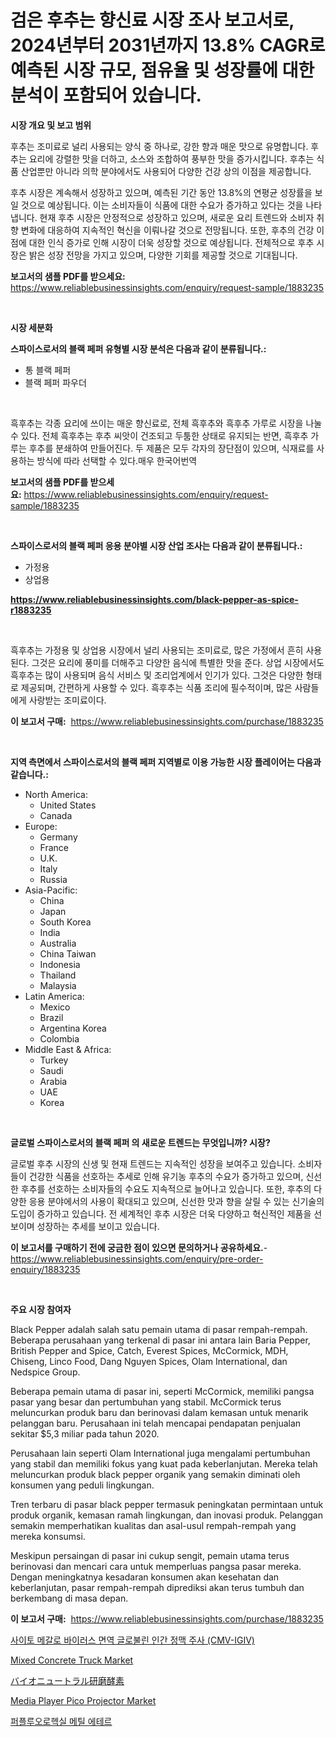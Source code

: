 <p><h1>검은 후추는 향신료 시장 조사 보고서로, 2024년부터 2031년까지 13.8% CAGR로 예측된 시장 규모, 점유율 및 성장률에 대한 분석이 포함되어 있습니다.</h1></p><p><strong>시장 개요 및 보고 범위</strong></p>
<p><p>후추는 조미료로 널리 사용되는 양식 중 하나로, 강한 향과 매운 맛으로 유명합니다. 후추는 요리에 강렬한 맛을 더하고, 소스와 조합하여 풍부한 맛을 증가시킵니다. 후추는 식품 산업뿐만 아니라 의학 분야에서도 사용되어 다양한 건강 상의 이점을 제공합니다.</p><p>후추 시장은 계속해서 성장하고 있으며, 예측된 기간 동안 13.8%의 연평균 성장률을 보일 것으로 예상됩니다. 이는 소비자들이 식품에 대한 수요가 증가하고 있다는 것을 나타냅니다. 현재 후추 시장은 안정적으로 성장하고 있으며, 새로운 요리 트렌드와 소비자 취향 변화에 대응하여 지속적인 혁신을 이뤄나갈 것으로 전망됩니다. 또한, 후추의 건강 이점에 대한 인식 증가로 인해 시장이 더욱 성장할 것으로 예상됩니다. 전체적으로 후추 시장은 밝은 성장 전망을 가지고 있으며, 다양한 기회를 제공할 것으로 기대됩니다.</p></p>
<p><strong>보고서의 샘플 PDF를 받으세요:</strong> <a href="https://www.reliablebusinessinsights.com/enquiry/request-sample/1883235">https://www.reliablebusinessinsights.com/enquiry/request-sample/1883235</a></p>
<p>&nbsp;</p>
<p><strong>시장 세분화</strong></p>
<p><strong>스파이스로서의 블랙 페퍼 유형별 시장 분석은 다음과 같이 분류됩니다.:</strong></p>
<p><ul><li>통 블랙 페퍼</li><li>블랙 페퍼 파우더</li></ul></p>
<p>&nbsp;</p>
<p><p>흑후추는 각종 요리에 쓰이는 매운 향신료로, 전체 흑후추와 흑후추 가루로 시장을 나눌 수 있다. 전체 흑후추는 후추 씨앗이 건조되고 두툼한 상태로 유지되는 반면, 흑후추 가루는 후추를 분쇄하여 만들어진다. 두 제품은 모두 각자의 장단점이 있으며, 식재료를 사용하는 방식에 따라 선택할 수 있다.매우 한국어번역</p></p></p>
<p><strong>보고서의 샘플 PDF를 받으세요:</strong>&nbsp;<a href="https://www.reliablebusinessinsights.com/enquiry/request-sample/1883235">https://www.reliablebusinessinsights.com/enquiry/request-sample/1883235</a></p>
<p>&nbsp;</p>
<p><strong> 스파이스로서의 블랙 페퍼 응용 분야별 시장 산업 조사는 다음과 같이 분류됩니다.:</strong></p>
<p><ul><li>가정용</li><li>상업용</li></ul></p>
<p><strong><a href="https://www.reliablebusinessinsights.com/black-pepper-as-spice-r1883235">https://www.reliablebusinessinsights.com/black-pepper-as-spice-r1883235</a></strong></p>
<p>&nbsp;</p>
<p><p>흑후추는 가정용 및 상업용 시장에서 널리 사용되는 조미료로, 많은 가정에서 흔히 사용된다. 그것은 요리에 풍미를 더해주고 다양한 음식에 특별한 맛을 준다. 상업 시장에서도 흑후추는 많이 사용되며 음식 서비스 및 조리업계에서 인기가 있다. 그것은 다양한 형태로 제공되며, 간편하게 사용할 수 있다. 흑후추는 식품 조리에 필수적이며, 많은 사람들에게 사랑받는 조미료이다.</p></p>
<p><strong>이 보고서 구매:</strong>&nbsp; <a href="https://www.reliablebusinessinsights.com/purchase/1883235">https://www.reliablebusinessinsights.com/purchase/1883235</a></p>
<p>&nbsp;</p>
<p><strong>지역 측면에서 스파이스로서의 블랙 페퍼 지역별로 이용 가능한 시장 플레이어는 다음과 같습니다.:</strong></p>
<p><ul>
    <li>
        North America:
        <ul>
            <li>United States</li>
            <li>Canada</li>
        </ul>
    </li>
    <li>
        Europe:
        <ul>
            <li>Germany</li>
            <li>France</li>
            <li>U.K.</li>
            <li>Italy</li>
            <li>Russia</li>
        </ul>
    </li>
    <li>
        Asia-Pacific:
        <ul>
            <li>China</li>
            <li>Japan</li>
            <li>South Korea</li>
            <li>India</li>
            <li>Australia</li>
            <li>China Taiwan</li>
            <li>Indonesia</li>
            <li>Thailand</li>
            <li>Malaysia</li>
        </ul>
    </li>
    <li>
        Latin America:
        <ul>
            <li>Mexico</li>
            <li>Brazil</li>
            <li>Argentina Korea</li>
            <li>Colombia</li>
        </ul>
    </li>
    <li>
        Middle East & Africa:
        <ul>
            <li>Turkey</li>
            <li>Saudi</li>
            <li>Arabia</li>
            <li>UAE</li>
            <li>Korea</li>
        </ul>
    </li>
    </ul></p>
<p>&nbsp;</p>
<p><strong>글로벌 스파이스로서의 블랙 페퍼 의 새로운 트렌드는 무엇입니까? 시장?</strong></p>
<p><p>글로벌 후추 시장의 신생 및 현재 트렌드는 지속적인 성장을 보여주고 있습니다. 소비자들이 건강한 식품을 선호하는 추세로 인해 유기농 후추의 수요가 증가하고 있으며, 신선한 후추를 선호하는 소비자들의 수요도 지속적으로 늘어나고 있습니다. 또한, 후추의 다양한 응용 분야에서의 사용이 확대되고 있으며, 신선한 맛과 향을 살릴 수 있는 신기술의 도입이 증가하고 있습니다. 전 세계적인 후추 시장은 더욱 다양하고 혁신적인 제품을 선보이며 성장하는 추세를 보이고 있습니다.</p></p>
<p><strong>이 보고서를 구매하기 전에 궁금한 점이 있으면 문의하거나 공유하세요.</strong>- <a href="https://www.reliablebusinessinsights.com/enquiry/pre-order-enquiry/1883235">https://www.reliablebusinessinsights.com/enquiry/pre-order-enquiry/1883235</a></p>
<p>&nbsp;</p>
<p><strong>주요 시장 참여자</strong></p>
<p><p>Black Pepper adalah salah satu pemain utama di pasar rempah-rempah. Beberapa perusahaan yang terkenal di pasar ini antara lain Baria Pepper, British Pepper and Spice, Catch, Everest Spices, McCormick, MDH, Chiseng, Linco Food, Dang Nguyen Spices, Olam International, dan Nedspice Group.</p><p>Beberapa pemain utama di pasar ini, seperti McCormick, memiliki pangsa pasar yang besar dan pertumbuhan yang stabil. McCormick terus meluncurkan produk baru dan berinovasi dalam kemasan untuk menarik pelanggan baru. Perusahaan ini telah mencapai pendapatan penjualan sekitar $5,3 miliar pada tahun 2020.</p><p>Perusahaan lain seperti Olam International juga mengalami pertumbuhan yang stabil dan memiliki fokus yang kuat pada keberlanjutan. Mereka telah meluncurkan produk black pepper organik yang semakin diminati oleh konsumen yang peduli lingkungan.</p><p>Tren terbaru di pasar black pepper termasuk peningkatan permintaan untuk produk organik, kemasan ramah lingkungan, dan inovasi produk. Pelanggan semakin memperhatikan kualitas dan asal-usul rempah-rempah yang mereka konsumsi.</p><p>Meskipun persaingan di pasar ini cukup sengit, pemain utama terus berinovasi dan mencari cara untuk memperluas pangsa pasar mereka. Dengan meningkatnya kesadaran konsumen akan kesehatan dan keberlanjutan, pasar rempah-rempah diprediksi akan terus tumbuh dan berkembang di masa depan.</p></p>
<p><strong>이 보고서 구매:</strong>&nbsp;&nbsp;<a href="https://www.reliablebusinessinsights.com/purchase/1883235">https://www.reliablebusinessinsights.com/purchase/1883235</a></p>
<p><p><a href="https://github.com/gambitz1998/Market-Research-Report-List-1/blob/main/585605497845.md">사이토 메갈로 바이러스 면역 글로불린 인간 정맥 주사 (CMV-IGIV)</a></p><p><a href="https://github.com/LibbySpencer2018/Market-Research-Report-List-1/blob/main/mixed-concrete-truck-market.md">Mixed Concrete Truck Market</a></p><p><a href="https://github.com/RandallRunte2023/Market-Research-Report-List-1/blob/main/7226725104333.md">バイオニュートラル研磨酵素</a></p><p><a href="https://issuu.com/reportprime-2/docs/media-player-pico-projector-market-size-2030.pptx">Media Player Pico Projector Market</a></p><p><a href="https://medium.com/@edenger98079sgb/%ED%8D%BC%ED%94%8C%EB%A3%A8%EC%98%A4-%ED%95%98%EC%9D%B5%EC%8B%A4%ED%8C%8C-%EB%A7%A4%ED%8B%B8-%EC%97%90%ED%85%8C%EB%A5%B4-%EC%8B%9C%EC%9E%A5-%EC%A7%80%ED%91%9C-%ED%95%B4%EB%8F%85-%EC%8B%9C%EC%9E%A5-%EC%A0%90%EC%9C%A0%EC%9C%A8-%ED%8A%B8%EB%A0%8C%EB%93%9C-%EB%B0%8F-%EC%84%B1%EC%9E%A5-%EC%96%91%EC%83%81-e3ce28905bef">퍼플루오로헥실 메틸 에테르</a></p></p>